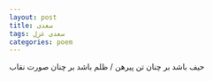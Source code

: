 ```yaml
---
layout: post
title: سعدی
tags: سعدی غزل
categories: poem
---
```


حیف باشد بر چنان تن پیرهن / ظلم باشد بر چنان صورت نقاب
